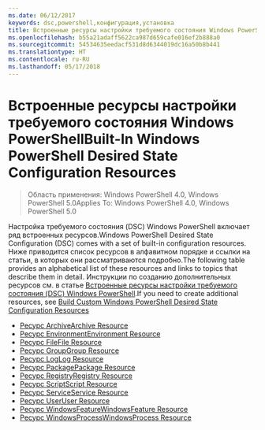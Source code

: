 ```yaml
---
ms.date: 06/12/2017
keywords: dsc,powershell,конфигурация,установка
title: Встроенные ресурсы настройки требуемого состояния Windows PowerShell
ms.openlocfilehash: b55a21adaff5622ca987d659cafe016ef2b888a0
ms.sourcegitcommit: 54534635eedacf531d8d6344019dc16a50b8b441
ms.translationtype: HT
ms.contentlocale: ru-RU
ms.lasthandoff: 05/17/2018
---
```

# <a name="built-in-windows-powershell-desired-state-configuration-resources"></a><span data-ttu-id="297d5-103">Встроенные ресурсы настройки требуемого состояния Windows PowerShell</span><span class="sxs-lookup"><span data-stu-id="297d5-103">Built-In Windows PowerShell Desired State Configuration Resources</span></span>

> <span data-ttu-id="297d5-104">Область применения: Windows PowerShell 4.0, Windows PowerShell 5.0</span><span class="sxs-lookup"><span data-stu-id="297d5-104">Applies To: Windows PowerShell 4.0, Windows PowerShell 5.0</span></span>

<span data-ttu-id="297d5-105">Настройка требуемого состояния (DSC) Windows PowerShell включает ряд встроенных ресурсов.</span><span class="sxs-lookup"><span data-stu-id="297d5-105">Windows PowerShell Desired State Configuration (DSC) comes with a set of built-in configuration resources.</span></span> <span data-ttu-id="297d5-106">Ниже приводится список ресурсов в алфавитном порядке и ссылки на статьи, в которых они рассматриваются подробно.</span><span class="sxs-lookup"><span data-stu-id="297d5-106">The following table provides an alphabetical list of these resources and links to topics that describe them in detail.</span></span> <span data-ttu-id="297d5-107">Инструкции по созданию дополнительных ресурсов см. в статье [Встроенные ресурсы настройки требуемого состояния (DSC) Windows PowerShell](authoringResource.md).</span><span class="sxs-lookup"><span data-stu-id="297d5-107">If you need to create additional resources, see [Build Custom Windows PowerShell Desired State Configuration Resources](authoringResource.md)</span></span>

* [<span data-ttu-id="297d5-108">Ресурс Archive</span><span class="sxs-lookup"><span data-stu-id="297d5-108">Archive Resource</span></span>](archiveResource.md)
* [<span data-ttu-id="297d5-109">Ресурс Environment</span><span class="sxs-lookup"><span data-stu-id="297d5-109">Environment Resource</span></span>](environmentResource.md)
* [<span data-ttu-id="297d5-110">Ресурс File</span><span class="sxs-lookup"><span data-stu-id="297d5-110">File Resource</span></span>](fileResource.md)
* [<span data-ttu-id="297d5-111">Ресурс Group</span><span class="sxs-lookup"><span data-stu-id="297d5-111">Group Resource</span></span>](groupResource.md)
* [<span data-ttu-id="297d5-112">Ресурс Log</span><span class="sxs-lookup"><span data-stu-id="297d5-112">Log Resource</span></span>](logResource.md)
* [<span data-ttu-id="297d5-113">Ресурс Package</span><span class="sxs-lookup"><span data-stu-id="297d5-113">Package Resource</span></span>](packageResource.md)
* [<span data-ttu-id="297d5-114">Ресурс Registry</span><span class="sxs-lookup"><span data-stu-id="297d5-114">Registry Resource</span></span>](registryResource.md)
* [<span data-ttu-id="297d5-115">Ресурс Script</span><span class="sxs-lookup"><span data-stu-id="297d5-115">Script Resource</span></span>](scriptResource.md)
* [<span data-ttu-id="297d5-116">Ресурс Service</span><span class="sxs-lookup"><span data-stu-id="297d5-116">Service Resource</span></span>](serviceResource.md)
* [<span data-ttu-id="297d5-117">Ресурс User</span><span class="sxs-lookup"><span data-stu-id="297d5-117">User Resource</span></span>](userResource.md)
* [<span data-ttu-id="297d5-118">Ресурс WindowsFeature</span><span class="sxs-lookup"><span data-stu-id="297d5-118">WindowsFeature Resource</span></span>](windowsfeatureResource.md)
* [<span data-ttu-id="297d5-119">Ресурс WindowsProcess</span><span class="sxs-lookup"><span data-stu-id="297d5-119">WindowsProcess Resource</span></span>](windowsProcessResource.md)